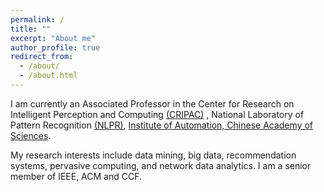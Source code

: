 ```yaml
---
permalink: /
title: ""
excerpt: "About me"
author_profile: true
redirect_from: 
  - /about/
  - /about.html
---
```


I am currently an Associated Professor in the Center for Research on Intelligent Perception and Computing [(CRIPAC)](http://www.cripac.ia.ac.cn/) , National Laboratory of Pattern Recognition [(NLPR)](http://www.nlpr.ia.ac.cn/), [Institute of Automation, Chinese Academy of Sciences](http://www.ia.cas.cn/).

My research interests include data mining, big data, recommendation systems, pervasive computing, and network data analytics. I am a senior member of IEEE, ACM and CCF.

